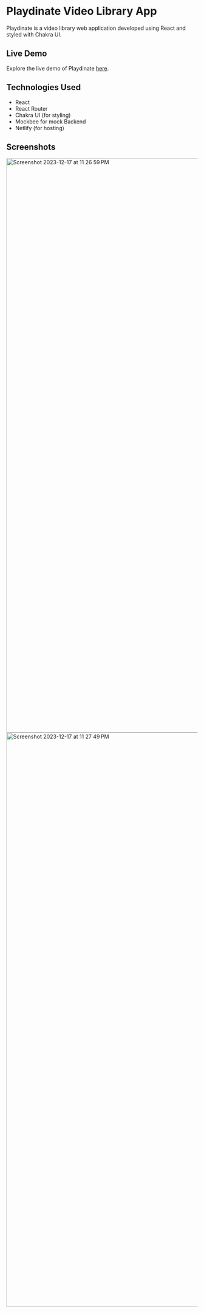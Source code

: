 # Playdinate Video Library App

Playdinate is a video library web application developed using React and styled with Chakra UI.

## Live Demo
Explore the live demo of Playdinate [here](https://playdinate-react.netlify.app/).

## Technologies Used
- React
- React Router
- Chakra UI (for styling)
- Mockbee for mock Backend
- Netlify (for hosting)

## Screenshots

<img width="1511" alt="Screenshot 2023-12-17 at 11 26 59 PM" src="https://github.com/Hardiegogo/playdinate_react/assets/51075671/4f104f5b-89bc-4e20-b573-e62485b8948e">
<img width="1511" alt="Screenshot 2023-12-17 at 11 27 49 PM" src="https://github.com/Hardiegogo/playdinate_react/assets/51075671/f0c539f3-e98d-4354-b062-930a76b86b10">
